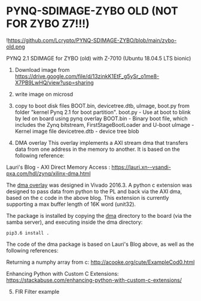 # PYNQ-SDIMAGE-ZYBO OLD (NOT FOR ZYBO Z7!!!)
!https://github.com/Lcrypto/PYNQ-SDIMAGE-ZYBO/blob/main/zybo-old.png

PYNQ 2.1 SDIMAGE for  ZYBO (old) with Z-7010   (Ubuntu 18.04.5 LTS bionic)
1. Download image from https://drive.google.com/file/d/13zinkK1EtF_g5ySr_o1me8-X7PB9LwHQ/view?usp=sharing
2. write image on microsd
3. copy to boot disk files  BOOT.bin, devicetree.dtb, uImage,  boot.py from folder  "kernel Pynq 2.1 for boot partition".
boot.py        -    Use at boot to blink by led on board using pynq overlay
BOOT.bin        -   Binary boot file, which includes the Zynq bitstream, FirstStageBootLoader and U-boot
uImage          -   Kernel image file
devicetree.dtb  -   device tree blob

4.  DMA overlay
This overlay implements a AXI stream dma that transfers data from one address in the memory to another. It is based on the following reference:

Lauri's Blog - AXI Direct Memory Access : 	https://lauri.xn--vsandi-pxa.com/hdl/zynq/xilinx-dma.html

The <a href="https://github.com/altuSemi/PYNQ4Zybo/tree/master/overlays/dma" target="_blank"> dma overlay</a> was designed in Vivado 2016.3.
A python c extension was designed to pass data from python to the PL and back via the AXI dma, based on the c code in the above blog. This extension is currently supporting a max buffer length of 16K word (unit32).

The package is installed by copying the <a href="https://github.com/altuSemi/PYNQ4Zybo/tree/master/dma" target="_blank">dma</a> directory to the board (via the samba server), and executing inside the dma directory:
```
pip3.6 install . 
```
The code of the dma package is based on Lauri's Blog above, as well as the following references:

Returning a numphy array from c: 		http://acooke.org/cute/ExampleCod0.html

Enhancing Python with Custom C Extensions:	https://stackabuse.com/enhancing-python-with-custom-c-extensions/

5. FIR Filter example


